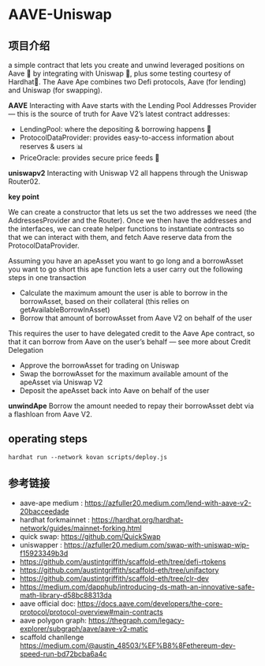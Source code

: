 # AAVE-Uniswap

## 项目介绍

a simple contract that lets you create and unwind leveraged positions on Aave 👻 by integrating with Uniswap 🦄, plus some testing courtesy of Hardhat👷.
The Aave Ape combines two Defi protocols, Aave (for lending) and Uniswap (for swapping).

**AAVE**
Interacting with Aave starts with the Lending Pool Addresses Provider — this is the source of truth for Aave V2’s latest contract addresses:
- LendingPool: where the depositing & borrowing happens 🏦
- ProtocolDataProvider: provides easy-to-access information about reserves & users 📊
- PriceOracle: provides secure price feeds 💱

**uniswapv2**
Interacting with Uniswap V2 all happens through the Uniswap Router02.


**key point**

We can create a constructor that lets us set the two addresses we need (the AddressesProvider and the Router). Once we then have the addresses and the interfaces, we can create helper functions to instantiate contracts so that we can interact with them, and fetch Aave reserve data from the ProtocolDataProvider.  

Assuming  you have an apeAsset you want to go long and a borrowAsset you want to go short
this ape function lets a user carry out the following steps in one transaction
- Calculate the maximum amount the user is able to borrow in the borrowAsset, based on their collateral (this relies on getAvailableBorrowInAsset)
- Borrow that amount of borrowAsset from Aave V2 on behalf of the user

This requires the user to have delegated credit to the Aave Ape contract, so that it can borrow from Aave on the user’s behalf — see more about Credit Delegation

- Approve the borrowAsset for trading on Uniswap
- Swap the borrowAsset for the maximum available amount of the apeAsset via Uniswap V2
- Deposit the apeAsset back into Aave on behalf of the user


**unwindApe**
Borrow the amount needed to repay their borrowAsset debt via a flashloan from Aave V2.  
## operating steps

```shell
hardhat run --network kovan scripts/deploy.js
```




## 参考链接
- aave-ape medium : https://azfuller20.medium.com/lend-with-aave-v2-20bacceedade
- hardhat forkmainnet : https://hardhat.org/hardhat-network/guides/mainnet-forking.html
- quick swap: https://github.com/QuickSwap
- uniswapper : https://azfuller20.medium.com/swap-with-uniswap-wip-f15923349b3d
- https://github.com/austintgriffith/scaffold-eth/tree/defi-rtokens  
- https://github.com/austintgriffith/scaffold-eth/tree/unifactory  
- https://github.com/austintgriffith/scaffold-eth/tree/clr-dev  
- https://medium.com/dapphub/introducing-ds-math-an-innovative-safe-math-library-d58bc88313da 
- aave official doc: https://docs.aave.com/developers/the-core-protocol/protocol-overview#main-contracts 
- aave polygon graph: https://thegraph.com/legacy-explorer/subgraph/aave/aave-v2-matic  
- scaffold chanllenge https://medium.com/@austin_48503/%EF%B8%8Fethereum-dev-speed-run-bd72bcba6a4c